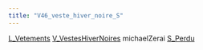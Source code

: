 ```yaml
---
title: "V46_veste_hiver_noire_S"
---
```


[L_Vetements](notes/equipements/L_Vetements.md) [V_VestesHiverNoires](notes/equipements/vetements/V_VestesHiverNoires.md) michaelZerai [S_Perdu](notes/statut/S_Perdu.md)